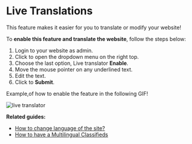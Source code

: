 # Live Translations

This feature makes it easier for you to translate or modify your website!

To  **enable this feature and translate the website**, follow the steps below:

1.  Login to your website as admin.
2.  Click to open the dropdown menu on the right top.
3.  Choose the last option, Live translator  **Enable**.
4.  Move the mouse pointer on any underlined text.
5.  Edit the text.
6.  Click to  **Submit**.

 Example,of how to enable the feature in the following GIF!

![live translator](https://cloud.githubusercontent.com/assets/7003648/16676480/0c0d1272-4490-11e6-8adb-01adef17c505.gif)

 
  
**Related guides:**


-   [How to change language of the site?](Translation-change-language-of-the-site.md)
-   [How to have a Multilingual Classifieds](Translations-how-have-amultilingual-classfied.md)
